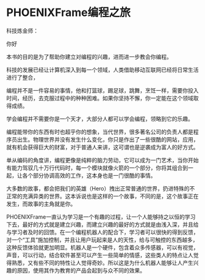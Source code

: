 # PHOENIXFrame编程之旅

科技炼金师：

你好

本书的目的是为了帮助你建立对编程的兴趣，进而进一步教会你编程。

科技的发展已经让计算机深入到每一个领域，人类借助移动互联网已经将日常生活进行了整合，

编程并不是一件容易的事情，他和打篮球，踢足球，跳舞，烹饪一样，需要你投入时间，经历，去克服过程中的种种困难。如果你坚持不懈，你一定能在这个领域取得成绩。

学会编程并不需要你是一个天才，大部分人都可以学会编程，领略到它的乐趣。

编程能带你的东西有时也超乎你的想象，当代世界，很多著名公司的负责人都是程序员出生。物理世界并没有发生什么变化，你只是作出了一些很酷的网站，应用，就有机会获得巨大的财富，对于普通人来讲，这可谓也是逆袭成为富人的好方式。

单从编码的角度讲，编程更像是纯粹的脑力劳动，它可以成为一门艺术，当你开始有能力驾驭几十万行代码时，每一个模块就像火箭的一个部分，你将其组合到一起，让各个部分协调高效的工作，这本身也是一门很酷的事情。

大多数的故事，都会把我们的英雄（Hero）拽出正常普通的世界，扔进特殊的不正常的充满异类的世界。这本诉说也是这样的一个故事，不同的是，这个故事正在发生，而故事的主角就是你。

PHOENIXFrame一直认为学习是一个有趣的过程，让一个人能够持之以恒的学习下去，最好的方式就是建立兴趣，而建立兴趣的最好的方式就是由浅入深，并且给与学习者及时的回馈。在一个编程机器人的配合下，学习者可以很快的得到反馈，对一个“工具”施加控制，并且让用户玩起来是人的天性，给与可触控的东西越多，这种反馈体验就更加明显。机器人是一个硬件，包含着众多传感器，可以有视觉，声音，可以行动，结合软件甚至可以产生一些简单的情感，这些类人的特点让人觉得熟悉，又有些不同的特性让人觉得奇妙。所以这是为什么机器人能够让人产生兴趣的原因，使用其作为教育的产品会起到与众不同的效果。


